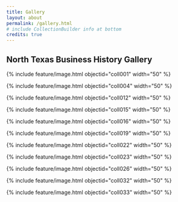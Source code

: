 ```yaml
---
title: Gallery
layout: about
permalink: /gallery.html
# include CollectionBuilder info at bottom
credits: true
---
```

## North Texas Business History Gallery

{% include feature/image.html objectid="coll001" width="50" %}

{% include feature/image.html objectid="coll004" width="50" %}

{% include feature/image.html objectid="coll012" width="50" %}

{% include feature/image.html objectid="coll015" width="50" %}

{% include feature/image.html objectid="coll016" width="50" %}

{% include feature/image.html objectid="coll019" width="50" %}

{% include feature/image.html objectid="coll022" width="50" %}

{% include feature/image.html objectid="coll023" width="50" %}

{% include feature/image.html objectid="coll026" width="50" %}

{% include feature/image.html objectid="coll032" width="50" %}

{% include feature/image.html objectid="coll033" width="50" %}





